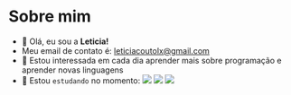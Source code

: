 # Sobre mim
- 👋 Olá, eu sou a **Leticia!**
-  Meu email de contato é: leticiacoutolx@gmail.com
- 👀 Estou interessada em cada dia aprender mais sobre programação e aprender novas linguagens
- 🌱 Estou `estudando` no momento:
![](https://img.shields.io/badge/HTML5-E34F26?style=for-the-badge&logo=html5&logoColor=white)
![](https://img.shields.io/badge/JavaScript-323330?style=for-the-badge&logo=javascript&logoColor=F7DF1E)
![](https://img.shields.io/badge/CSS3-1572B6?style=for-the-badge&logo=css3&logoColor=white)
